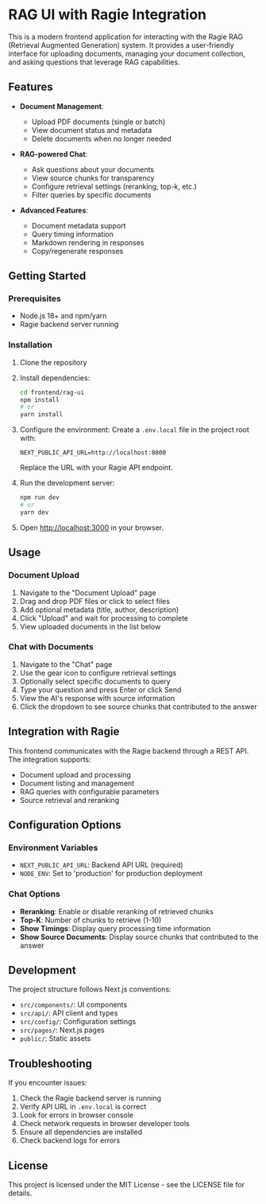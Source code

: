 # RAG UI with Ragie Integration

This is a modern frontend application for interacting with the Ragie RAG (Retrieval Augmented Generation) system. It provides a user-friendly interface for uploading documents, managing your document collection, and asking questions that leverage RAG capabilities.

## Features

- **Document Management**:
  - Upload PDF documents (single or batch)
  - View document status and metadata
  - Delete documents when no longer needed

- **RAG-powered Chat**:
  - Ask questions about your documents
  - View source chunks for transparency
  - Configure retrieval settings (reranking, top-k, etc.)
  - Filter queries by specific documents

- **Advanced Features**:
  - Document metadata support
  - Query timing information
  - Markdown rendering in responses
  - Copy/regenerate responses

## Getting Started

### Prerequisites

- Node.js 18+ and npm/yarn
- Ragie backend server running

### Installation

1. Clone the repository
2. Install dependencies:
   ```bash
   cd frontend/rag-ui
   npm install
   # or
   yarn install
   ```

3. Configure the environment:
   Create a `.env.local` file in the project root with:
   ```
   NEXT_PUBLIC_API_URL=http://localhost:8000
   ```
   Replace the URL with your Ragie API endpoint.

4. Run the development server:
   ```bash
   npm run dev
   # or
   yarn dev
   ```

5. Open [http://localhost:3000](http://localhost:3000) in your browser.

## Usage

### Document Upload

1. Navigate to the "Document Upload" page
2. Drag and drop PDF files or click to select files
3. Add optional metadata (title, author, description)
4. Click "Upload" and wait for processing to complete
5. View uploaded documents in the list below

### Chat with Documents

1. Navigate to the "Chat" page
2. Use the gear icon to configure retrieval settings
3. Optionally select specific documents to query
4. Type your question and press Enter or click Send
5. View the AI's response with source information
6. Click the dropdown to see source chunks that contributed to the answer

## Integration with Ragie

This frontend communicates with the Ragie backend through a REST API. The integration supports:

- Document upload and processing
- Document listing and management
- RAG queries with configurable parameters
- Source retrieval and reranking

## Configuration Options

### Environment Variables

- `NEXT_PUBLIC_API_URL`: Backend API URL (required)
- `NODE_ENV`: Set to 'production' for production deployment

### Chat Options

- **Reranking**: Enable or disable reranking of retrieved chunks
- **Top-K**: Number of chunks to retrieve (1-10)
- **Show Timings**: Display query processing time information
- **Show Source Documents**: Display source chunks that contributed to the answer

## Development

The project structure follows Next.js conventions:

- `src/components/`: UI components 
- `src/api/`: API client and types
- `src/config/`: Configuration settings
- `src/pages/`: Next.js pages
- `public/`: Static assets

## Troubleshooting

If you encounter issues:

1. Check the Ragie backend server is running
2. Verify API URL in `.env.local` is correct
3. Look for errors in browser console
4. Check network requests in browser developer tools
5. Ensure all dependencies are installed
6. Check backend logs for errors

## License

This project is licensed under the MIT License - see the LICENSE file for details.

